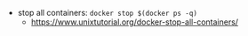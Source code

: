 - stop all containers: `docker stop $(docker ps -q)`
	- https://www.unixtutorial.org/docker-stop-all-containers/